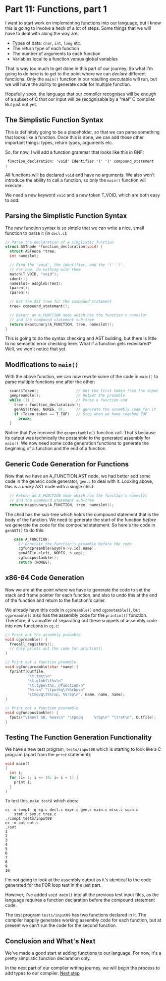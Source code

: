 # Part 11: Functions, part 1

I want to start work on implementing functions into our language, but I
know this is going to involve a heck of a lot of steps. Some things
that we will have to deal with along the way are:

 + Types of data: `char`, `int`, `long` etc.
 + The return type of each function
 + The number of arguments to each function
 + Variables local to a function versus global variables

That is way too much to get done in this part of our journey. So what I'm
going to do here is to get to the point where we can *declare* different
functions. Only the `main()` function in our resulting executable will
run, but we will have the ability to generate code for multiple function.

Hopefully soon, the language that our compiler recognises will be
enough of a subset of C that our input will be recognisable by a "real" C
compiler. But just not yet.

## The Simplistic Function Syntax

This is definitely going to be a placeholder, so that we can parse
something that looks like a function. Once this is done, we can add
those other important things: types, return types, arguments etc.

So, for now, I will add a function grammar that looks like this in BNF:

```
 function_declaration: 'void' identifier '(' ')' compound_statement   ;
```

All functions will be declared `void` and have no arguments. We also won't
introduce the ability to call a function, so only the `main()` function
will execute.

We need a new keyword `void` and a new token T_VOID, which are both easy to
add.

## Parsing the Simplistic Function Syntax

The new function syntax is so simple that we can write a nice, small function
to parse it (in `decl.c`):

```c
// Parse the declaration of a simplistic function
struct ASTnode *function_declaration(void) {
  struct ASTnode *tree;
  int nameslot;

  // Find the 'void', the identifier, and the '(' ')'.
  // For now, do nothing with them
  match(T_VOID, "void");
  ident();
  nameslot= addglob(Text);
  lparen();
  rparen();

  // Get the AST tree for the compound statement
  tree= compound_statement();

  // Return an A_FUNCTION node which has the function's nameslot
  // and the compound statement sub-tree
  return(mkastunary(A_FUNCTION, tree, nameslot));
}
```

This is going to do the syntax checking and AST building, but there is
little to no semantic error checking here. What if a function gets
redeclared? Well, we won't notice that yet.

## Modifications to `main()`

With the above function, we can now rewrite some of the code in `main()`
to parse multiple functions one after the other:

```c
  scan(&Token);                 // Get the first token from the input
  genpreamble();                // Output the preamble
  while (1) {                   // Parse a function and
    tree = function_declaration();
    genAST(tree, NOREG, 0);     // generate the assembly code for it
    if (Token.token == T_EOF)   // Stop when we have reached EOF
      break;
  }
```

Notice that I've removed the `genpostamble()` function call. That's because
its output was technically the postamble to the generated assembly for
`main()`. We now need some code generation functions to generate the
beginning of a function and the end of a function.

## Generic Code Generation for Functions

Now that we have an A_FUNCTION AST node, we had better add some code
in the generic code generator, `gen.c` to deal with it. Looking above,
this is a *unary* AST node with a single child:

```c
  // Return an A_FUNCTION node which has the function's nameslot
  // and the compound statement sub-tree
  return(mkastunary(A_FUNCTION, tree, nameslot));
```

The child has the sub-tree which holds the compound statement that
is the body of the function. We need to generate the start of the
function *before* we generate the code for the compound statement.
So here's the code in `genAST()` to do this:

```c
    case A_FUNCTION:
      // Generate the function's preamble before the code
      cgfuncpreamble(Gsym[n->v.id].name);
      genAST(n->left, NOREG, n->op);
      cgfuncpostamble();
      return (NOREG);
```

## x86-64 Code Generation

Now we are at the point where we have to generate the code to set the
stack and frame pointer for each function, and also to undo this at
the end of the function and return to the function's caller.

We already have this code in `cgpreamble()` and `cgpostamble()`, but
`cgpreamble()` also has the assembly code for the `printint()` function.
Therefore, it's a matter of separating out these snippets of assembly
code into new functions in `cg.c`:

```c
// Print out the assembly preamble
void cgpreamble() {
  freeall_registers();
  // Only prints out the code for printint()
}

// Print out a function preamble
void cgfuncpreamble(char *name) {
  fprintf(Outfile,
          "\t.text\n"
          "\t.globl\t%s\n"
          "\t.type\t%s, @function\n"
          "%s:\n" "\tpushq\t%%rbp\n"
          "\tmovq\t%%rsp, %%rbp\n", name, name, name);
}

// Print out a function postamble
void cgfuncpostamble() {
  fputs("\tmovl $0, %eax\n" "\tpopq     %rbp\n" "\tret\n", Outfile);
}
```

## Testing The Function Generation Functionality

We have a new test program, `tests/input08` which is starting to look
like a C program (apart from the `print` statement):

```c
void main()
{
  int i;
  for (i= 1; i <= 10; i= i + 1) {
    print i;
  }
}
```

To test this, `make test8` which does:

```
cc -o comp1 -g cg.c decl.c expr.c gen.c main.c misc.c scan.c
    stmt.c sym.c tree.c
./comp1 tests/input08
cc -o out out.s
./out
1
2
3
4
5
6
7
8
9
10
```

I'm not going to look at the assembly output as it's identical to the
code generated for the FOR loop test in the last part.

However, I've added `void main()` into all the previous test input files,
as the language requires a function declaration before the compound
statement code.

The test program `tests/input09` has two functions declared in it.
The compiler happily generates working assembly code for each function,
but at present we can't run the code for the second function.

## Conclusion and What's Next

We've made a good start at adding functions to our language. For now,
it's a pretty simplistic function declaration only.

In the next part of our compiler writing journey, we will begin
the process to add types to our compiler. [Next step](12-Types_pt1.md)
